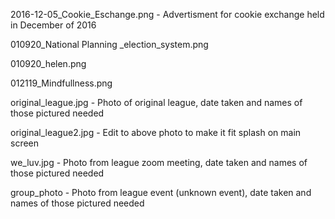 2016-12-05_Cookie_Eschange.png - Advertisment for cookie exchange held in December of 2016

010920_National Planning _election_system.png

010920_helen.png

012119_Mindfullness.png

original_league.jpg - Photo of original league, date taken and names of those pictured needed

original_league2.jpg - Edit to above photo to make it fit splash on main screen

we_luv.jpg - Photo from league zoom meeting, date taken and names of those pictured needed

group_photo - Photo from league event (unknown event), date taken and names of those pictured needed
